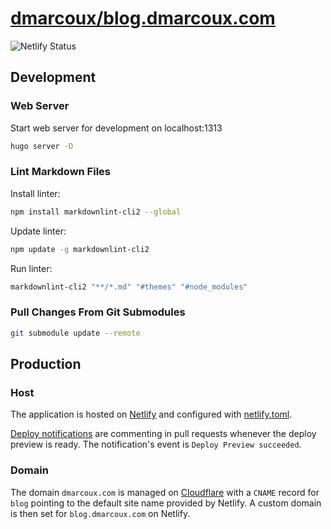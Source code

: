 # [dmarcoux/blog.dmarcoux.com](https://github.com/dmarcoux/blog.dmarcoux.com)

![Netlify Status](https://api.netlify.com/api/v1/badges/5065c943-d1ba-49c8-942a-4ceea3e5dd80/deploy-status)

## Development

### Web Server

Start web server for development on localhost:1313

```bash
hugo server -D
```

### Lint Markdown Files

Install linter:

```bash
npm install markdownlint-cli2 --global
```

Update linter:

```bash
npm update -g markdownlint-cli2
```

Run linter:

```bash
markdownlint-cli2 "**/*.md" "#themes" "#node_modules"
```

### Pull Changes From Git Submodules

```bash
git submodule update --remote
```

## Production

### Host

The application is hosted on [Netlify](https://www.netlify.com/) and configured
with [netlify.toml](./netlify.toml).

[Deploy
notifications](https://docs.netlify.com/site-deploys/notifications/#github-pull-request-comments)
are commenting in pull requests whenever the deploy preview is ready. The
notification's event is `Deploy Preview succeeded`.

### Domain

The domain `dmarcoux.com` is managed on
[Cloudflare](https://www.cloudflare.com/) with a `CNAME` record for `blog`
pointing to the default site name provided by Netlify. A custom domain is then
set for `blog.dmarcoux.com` on Netlify.
